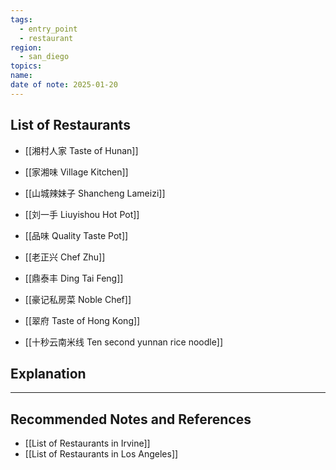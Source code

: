 ```yaml
---
tags:
  - entry_point
  - restaurant
region:
  - san_diego
topics: 
name: 
date of note: 2025-01-20
---
```


## List of Restaurants


- [[湘村人家 Taste of Hunan]]
- [[家湘味 Village Kitchen]]

- [[山城辣妹子 Shancheng Lameizi]]
- [[刘一手 Liuyishou Hot Pot]]
- [[品味 Quality Taste Pot]]

- [[老正兴 Chef Zhu]]
- [[鼎泰丰 Ding Tai Feng]]

- [[豪记私房菜 Noble Chef]]
- [[翠府 Taste of Hong Kong]]

- [[十秒云南米线 Ten second yunnan rice noodle]]


## Explanation





-----------
##  Recommended Notes and References

- [[List of Restaurants in Irvine]]
- [[List of Restaurants in Los Angeles]]
